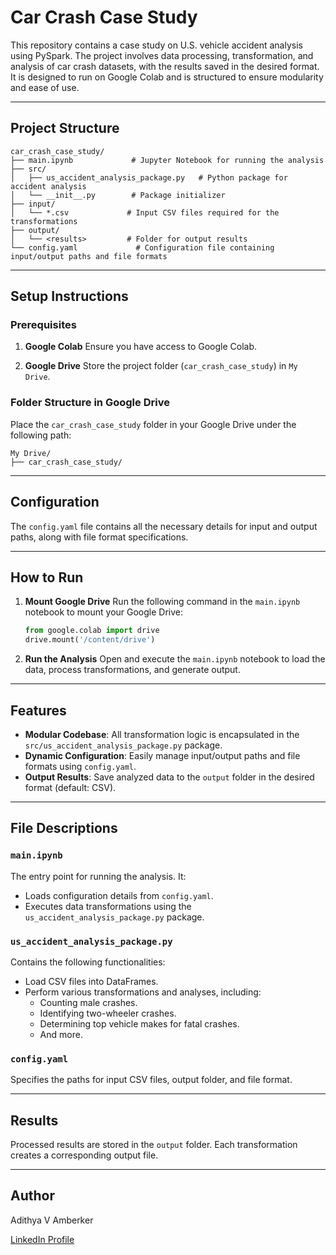 # Car Crash Case Study

This repository contains a case study on U.S. vehicle accident analysis using PySpark. The project involves data processing, transformation, and analysis of car crash datasets, with the results saved in the desired format. It is designed to run on Google Colab and is structured to ensure modularity and ease of use.

---

## Project Structure

```
car_crash_case_study/
├── main.ipynb             # Jupyter Notebook for running the analysis
├── src/
│   ├── us_accident_analysis_package.py   # Python package for accident analysis
│   └── __init__.py        # Package initializer
├── input/
│   └── *.csv             # Input CSV files required for the transformations
├── output/
│   └── <results>         # Folder for output results
└── config.yaml             # Configuration file containing input/output paths and file formats
```

---

## Setup Instructions

### Prerequisites

1. **Google Colab**
   Ensure you have access to Google Colab.

2. **Google Drive**
   Store the project folder (`car_crash_case_study`) in `My Drive`.


### Folder Structure in Google Drive
Place the `car_crash_case_study` folder in your Google Drive under the following path:
```
My Drive/
├── car_crash_case_study/
```

---

## Configuration

The `config.yaml` file contains all the necessary details for input and output paths, along with file format specifications. 

---

## How to Run

1. **Mount Google Drive**
   Run the following command in the `main.ipynb` notebook to mount your Google Drive:
   ```python
   from google.colab import drive
   drive.mount('/content/drive')
   ```

2. **Run the Analysis**
   Open and execute the `main.ipynb` notebook to load the data, process transformations, and generate output.

---

## Features

- **Modular Codebase**: All transformation logic is encapsulated in the `src/us_accident_analysis_package.py` package.
- **Dynamic Configuration**: Easily manage input/output paths and file formats using `config.yaml`.
- **Output Results**: Save analyzed data to the `output` folder in the desired format (default: CSV).

---

## File Descriptions

### `main.ipynb`
The entry point for running the analysis. It:
- Loads configuration details from `config.yaml`.
- Executes data transformations using the `us_accident_analysis_package.py` package.

### `us_accident_analysis_package.py`
Contains the following functionalities:
- Load CSV files into DataFrames.
- Perform various transformations and analyses, including:
  - Counting male crashes.
  - Identifying two-wheeler crashes.
  - Determining top vehicle makes for fatal crashes.
  - And more.

### `config.yaml`
Specifies the paths for input CSV files, output folder, and file format.

---

## Results

Processed results are stored in the `output` folder. Each transformation creates a corresponding output file.

---

## Author

Adithya V Amberker

[LinkedIn Profile](https://www.linkedin.com/in/adithya-v-amberker-0b12b828b/)

